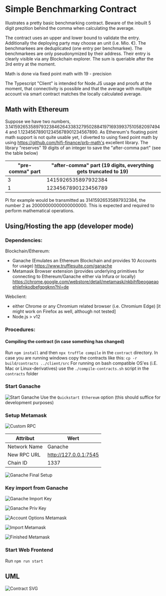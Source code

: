 # Simple Benchmarking Contract
Illustrates a pretty basic benchmarking contract.
Beware of the inbuilt 5 digit prezition behind the comma when calculating the average.

The contract uses an upper and lower bound to validate the entry. Additionally the deploying party may choose an unit (i.e. Mio. €).
The benchmarkees are deduplicated (one entry per benchmarkee).
The benchmarkees are only pseudonymized by their address. Their entry is clearly visible via any Blockchain explorer.
The sum is queriable after the 3rd entry at the moment.

Math is done via fixed point math with 19 - precision

The Typescript "Client" is intended for Node.JS usage and proofs at the moment, that connectivity is possible and that the average with multiple account via smart contract matches the locally calculated average.

## Math with Ethereum
Suppose we have two numbers,
3.141592653589793238462643383279502884197169399375105820974944
and 1.123456789012345678901234567890.
As Ethereum's floating point math support is not quite usable yet, I diverted to using fixed point math by using https://github.com/hifi-finance/prb-math's excellent library.
The library "reserves" 19 digits of an integer to save the "after-comma part" (see the table below)

| "pre-comma" part | "after-comma" part  (19 digits, everything gets truncated to 19) |
|------------------|------------------------------------------------------------------|
| 3                | 1415926535897932384                                              |
| 1                | 1234567890123456789                                              |

Pi for example would be transmitted as 31415926535897932384, the number 2 as 20000000000000000000. 
This is expected and required to perform mathematical operations.

## Using/Hosting the app (developer mode)

### Dependencies:
Blockchain/Ethereum:
- Ganache (Emulates an Ethereum Blockchain and provides 10 Accounts for usage) https://www.trufflesuite.com/ganache
- Metamask Browser extension (provides underlying primitives for connecting to Ethereum/Ganache either via Infura or locally) https://chrome.google.com/webstore/detail/metamask/nkbihfbeogaeaoehlefnkodbefgpgknn?hl=de

Webclient:
- either Chrome or any Chromium related browser (i.e. Chromium Edge) [it might work on Firefox as well, although not tested]
- Node.js > v12

### Procedures:
#### Compiling the contract (in case something has changed)
Run `npm install` and then `npx truffle compile` in the `contract` directory.
In case you are running windows copy the contracts like this: `cp -r build/contracts ../client/src`
For running on bash compatible OS'es (i.E. Mac or Linux-derivatives) use the `./compile-contracts.sh` script in the `contracts` folder

### Start Ganache 
![Start Ganache](./images/start-ganache.png)
Use the `Quickstart Ethereum` option (this should suffice for development purposes)

### Setup Metamask
![Custom RPC](./images/custom-rpc.png)

| Attribut     | Wert                  |
|--------------|-----------------------|
| Network Name | Ganache               |
| New RPC URL  | http://127.0.0.1:7545 |
| Chain ID     | 1337                  |


![Ganache Final Setup](./images/final-setup-ganache.png)

### Key import from Ganache
![Ganache Import Key](./images/import-key-ganache.png)

![Ganache Priv Key](./images/priv-key-ganache.png)

![Account Options Metamask](./images/account-options-metamask.png)

![Import Metamask](./images/import-metamask.png)

![Finished Metamask](./images/finished-metamask.png)

### Start Web Frontend
Run `npm run start`

## UML 
![Contract SVG](./contract/uml.svg)